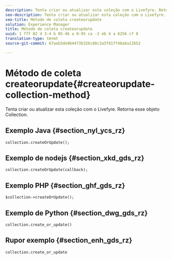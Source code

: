 ```yaml
---
description: Tenta criar ou atualizar esta coleção com o Livefyre. Retorna esse objeto Collection.
seo-description: Tenta criar ou atualizar esta coleção com o Livefyre. Retorna esse objeto Collection.
seo-title: Método de coleta createorupdate
solution: Experience Manager
title: Método de coleta createorupdate
uuid: 1 fff 82 d 3-4 b 05-46 a 0-95 ca -3 eb 4 a 6256 cf 8
translation-type: tm+mt
source-git-commit: 67aeb3de964473b326c88c3a3f81ff48a6a12652

---
```



# Método de coleta createorupdate{#createorupdate-collection-method}

Tenta criar ou atualizar esta coleção com o Livefyre. Retorna esse objeto Collection.

## Exemplo Java {#section_nyl_ycs_rz}

```
collection.createOrUpdate(); 
```

## Exemplo de nodejs {#section_xkd_gds_rz}

```
collection.createOrUpdate(callback); 
```

## Exemplo PHP {#section_ghf_gds_rz}

```
$collection->createOrUpdate();
```

## Exemplo de Python {#section_dwg_gds_rz}

```
collection.create_or_update() 
```

## Rupor exemplo {#section_enh_gds_rz}

```
collection.create_or_update 
```

